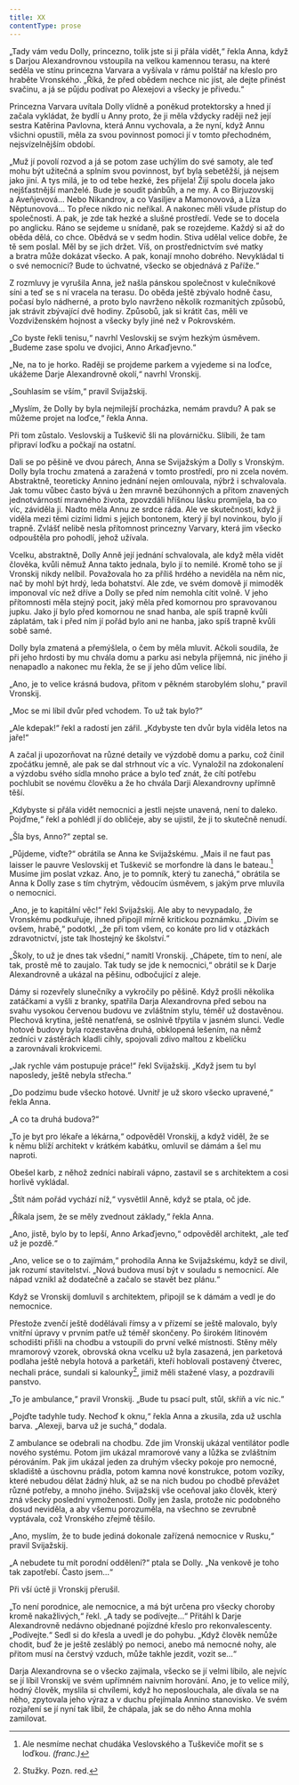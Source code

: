 ```yaml
---
title: XX
contentType: prose
---
```


„Tady vám vedu Dolly, princezno, tolik jste si ji přála vidět,“ řekla Anna, když s Darjou Alexandrovnou vstoupila na velkou kamennou terasu, na které seděla ve stínu princezna Varvara a vyšívala v rámu polštář na křeslo pro hraběte Vronského. „Říká, že před obědem nechce nic jíst, ale dejte přinést svačinu, a já se půjdu podívat po Alexejovi a všecky je přivedu.“

Princezna Varvara uvítala Dolly vlídně a poněkud protektorsky a hned jí začala vykládat, že bydlí u Anny proto, že ji měla vždycky raději než její sestra Katěrina Pavlovna, která Annu vychovala, a že nyní, když Annu všichni opustili, měla za svou povinnost pomoci jí v tomto přechodném, nejsvízelnějším období.

„Muž jí povolí rozvod a já se potom zase uchýlím do své samoty, ale teď mohu být užitečná a splním svou povinnost, byť byla sebetěžší, já nejsem jako jiní. A tys milá, je to od tebe hezké, žes přijela! Žijí spolu docela jako nejšťastnější manželé. Bude je soudit pánbůh, a ne my. A co Birjuzovskij a Aveňjevová… Nebo Nikandrov, a co Vasiljev a Mamonovová, a Líza Něptunovová… To přece nikdo nic neříkal. A nakonec měli všude přístup do společnosti. A pak, je zde tak hezké a slušné prostředí. Vede se to docela po anglicku. Ráno se sejdeme u snídaně, pak se rozejdeme. Každý si až do oběda dělá, co chce. Obědvá se v sedm hodin. Stiva udělal velice dobře, že tě sem poslal. Měl by se jich držet. Víš, on prostřednictvím své matky a bratra může dokázat všecko. A pak, konají mnoho dobrého. Nevykládal ti o své nemocnici? Bude to úchvatné, všecko se objednává z Paříže.“

Z rozmluvy je vyrušila Anna, jež našla pánskou společnost v kulečníkové síni a teď se s ní vracela na terasu. Do oběda ještě zbývalo hodně času, počasí bylo nádherné, a proto bylo navrženo několik rozmanitých způsobů, jak strávit zbývající dvě hodiny. Způsobů, jak si krátit čas, měli ve Vozdviženském hojnost a všecky byly jiné než v Pokrovském.

„Co byste řekli tenisu,“ navrhl Veslovskij se svým hezkým úsměvem. „Budeme zase spolu ve dvojici, Anno Arkaďjevno.“

„Ne, na to je horko. Raději se projdeme parkem a vyjedeme si na loďce, ukážeme Darje Alexandrovně okolí,“ navrhl Vronskij.

„Souhlasím se vším,“ pravil Svijažskij.

„Myslím, že Dolly by byla nejmilejší procházka, nemám pravdu? A pak se můžeme projet na loďce,“ řekla Anna.

Při tom zůstalo. Veslovskij a Tuškevič šli na plovárničku. Slíbili, že tam připraví loďku a počkají na ostatní.

Dali se po pěšině ve dvou párech, Anna se Svijažským a Dolly s Vronským. Dolly byla trochu zmatená a zaražená v tomto prostředí, pro ni zcela novém. Abstraktně, teoreticky Annino jednání nejen omlouvala, nýbrž i schvalovala. Jak tomu vůbec často bývá u žen mravně bezúhonných a přitom znavených jednotvárností mravného života, zpovzdáli hříšnou lásku promíjela, ba co víc, záviděla ji. Nadto měla Annu ze srdce ráda. Ale ve skutečnosti, když ji viděla mezi těmi cizími lidmi s jejich bontonem, který jí byl novinkou, bylo jí trapně. Zvlášť nelibě nesla přítomnost princezny Varvary, která jim všecko odpouštěla pro pohodlí, jehož užívala.

Vcelku, abstraktně, Dolly Anně její jednání schvalovala, ale když měla vidět člověka, kvůli němuž Anna takto jednala, bylo jí to nemilé. Kromě toho se jí Vronskij nikdy nelíbil. Považovala ho za příliš hrdého a neviděla na něm nic, nač by mohl být hrdý, leda bohatství. Ale zde, ve svém domově jí mimoděk imponoval víc než dříve a Dolly se před ním nemohla cítit volně. V jeho přítomnosti měla stejný pocit, jaký měla před komornou pro spravovanou jup­ku. Jako jí bylo před komornou ne snad hanba, ale spíš trapně kvůli záplatám, tak i před ním jí pořád bylo ani ne hanba, jako spíš trapně kvůli sobě samé.

Dolly byla zmatená a přemýšlela, o čem by měla mluvit. Ačkoli soudila, že při jeho hrdosti by mu chvála domu a parku asi nebyla příjemná, nic jiného ji nenapadlo a nakonec mu řekla, že se jí jeho dům velice líbí.

„Ano, je to velice krásná budova, přitom v pěkném starobylém slohu,“ pravil Vronskij.

„Moc se mi líbil dvůr před vchodem. To už tak bylo?“

„Ale kdepak!“ řekl a radostí jen zářil. „Kdybyste ten dvůr byla viděla letos na jaře!“

A začal ji upozorňovat na různé detaily ve výzdobě domu a parku, což činil zpočátku jemně, ale pak se dal strhnout víc a víc. Vynaložil na zdokonalení a výzdobu svého sídla mnoho práce a bylo teď znát, že cítí potřebu pochlubit se novému člověku a že ho chvála Darji Alexandrovny upřímně těší.

„Kdybyste si přála vidět nemocnici a jestli nejste unavená, není to daleko. Pojďme,“ řekl a pohlédl jí do obličeje, aby se ujistil, že ji to skutečně nenudí.

„Šla bys, Anno?“ zeptal se.

„Půjdeme, viďte?“ obrátila se Anna ke Svijažskému. „Mais il ne faut pas laisser le pauvre Veslovskij et Tuškevič se morfondre là dans le bateau.[^31] Musíme jim poslat vzkaz. Ano, je to pomník, který tu zanechá,“ obrátila se Anna k Dolly zase s tím chytrým, vědoucím úsměvem, s jakým prve mluvila o nemocnici.

„Ano, je to kapitální věc!“ řekl Svijažskij. Ale aby to nevypadalo, že Vronskému podkuřuje, ihned připojil mírně kritickou poznámku. „Divím se ovšem, hrabě,“ podotkl, „že při tom všem, co konáte pro lid v otázkách zdravotnictví, jste tak lhostejný ke školství.“

„Školy, to už je dnes tak všední,“ namítl Vronskij. „Chápete, tím to není, ale tak, prostě mě to zaujalo. Tak tudy se jde k nemocnici,“ obrátil se k Darje Alexandrovně a ukázal na pěšinu, odbočující z aleje.

Dámy si rozevřely slunečníky a vykročily po pěšině. Když prošli několika zatáčkami a vyšli z branky, spatřila Darja Alexandrovna před sebou na svahu vysokou červenou budovu ve zvláštním stylu, téměř už dostavěnou. Plechová krytina, ještě nenatřená, se oslnivě třpytila v jasném slunci. Vedle hotové budovy byla rozestavěna druhá, obklopená lešením, na němž zedníci v zástěrách kladli cihly, spojovali zdivo maltou z kbelíčku a zarovnávali krokvicemi.

„Jak rychle vám postupuje práce!“ řekl Svijažskij. „Když jsem tu byl naposledy, ještě nebyla střecha.“

„Do podzimu bude všecko hotové. Uvnitř je už skoro všecko upravené,“ řekla Anna.

„A co ta druhá budova?“

„To je byt pro lékaře a lékárna,“ odpověděl Vronskij, a když viděl, že se k němu blíží architekt v krátkém kabátku, omluvil se dámám a šel mu naproti.

Obešel karb, z něhož zedníci nabírali vápno, zastavil se s architektem a cosi horlivě vykládal.

„Štít nám pořád vychází níž,“ vysvětlil Anně, když se ptala, oč jde.

„Říkala jsem, že se měly zvednout základy,“ řekla Anna.

„Ano, jistě, bylo by to lepší, Anno Arkaďjevno,“ odpověděl architekt, „ale teď už je pozdě.“

„Ano, velice se o to zajímám,“ prohodila Anna ke Svijažskému, když se divil, jak rozumí stavitelství. „Nová budova musí být v souladu s nemocnicí. Ale nápad vznikl až dodatečně a začalo se stavět bez plánu.“

Když se Vronskij domluvil s architektem, připojil se k dámám a vedl je do nemocnice.

Přestože zvenčí ještě dodělávali římsy a v přízemí se ještě malovalo, byly vnitřní úpravy v prvním patře už téměř skončeny. Po širokém litinovém schodišti přišli na chodbu a vstoupili do první velké místnosti. Stěny měly mramorový vzorek, obrovská okna vcelku už byla zasazená, jen parketová podlaha ještě nebyla hotová a parketáři, kteří hoblovali postavený čtverec, nechali práce, sundali si kalounky[^32], jimiž měli stažené vlasy, a pozdravili panstvo.

„To je ambulance,“ pravil Vronskij. „Bude tu psací pult, stůl, skříň a víc nic.“

„Pojďte tadyhle tudy. Nechoď k oknu,“ řekla Anna a zkusila, zda už uschla barva. „Alexeji, barva už je suchá,“ dodala.

Z ambulance se odebrali na chodbu. Zde jim Vronskij ukázal ventilátor podle nového systému. Potom jim ukázal mramorové vany a lůžka se zvláštním pérováním. Pak jim ukázal jeden za druhým všecky pokoje pro nemocné, skladiště a úschovnu prádla, potom kamna nové konstrukce, potom vozíky, které nebudou dělat žádný hluk, až se na nich budou po chodbě převážet různé potřeby, a mnoho jiného. Svijažskij vše oceňoval jako člověk, který zná všecky poslední vymoženosti. Dolly jen žasla, protože nic podobného dosud neviděla, a aby všemu porozuměla, na všechno se zevrubně vyptávala, což Vronského zřejmě těšilo.

„Ano, myslím, že to bude jediná dokonale zařízená nemocnice v Rusku,“ pravil Svijažskij.

„A nebudete tu mít porodní oddělení?“ ptala se Dolly. „Na venkově je toho tak zapotřebí. Často jsem…“

Při vší úctě ji Vronskij přerušil.

„To není porodnice, ale nemocnice, a má být určena pro všecky choroby kromě nakažlivých,“ řekl. „A tady se podívejte…“ Přitáhl k Darje Alexandrovně nedávno objednané pojízdné křeslo pro rekonvalescenty. „Podívejte.“ Sedl si do křesla a uvedl je do pohybu. „Když člověk nemůže chodit, buď že je ještě zesláblý po nemoci, anebo má nemocné nohy, ale přitom musí na čerstvý vzduch, může takhle jezdit, vozit se…“

Darja Alexandrovna se o všecko zajímala, všecko se jí velmi líbilo, ale nejvíc se jí líbil Vronskij ve svém upřímném naivním horování. Ano, je to velice milý, hodný člověk, myslila si chvílemi, když ho neposlouchala, ale dívala se na něho, zpytovala jeho výraz a v duchu přejímala Annino stanovisko. Ve svém rozjaření se jí nyní tak líbil, že chápala, jak se do něho Anna mohla zamilovat.

  

[^31]: Ale nesmíme nechat chudáka Veslovského a Tuškeviče mořit se s loďkou. _(franc.)_

[^32]: Stužky. Pozn. red.
